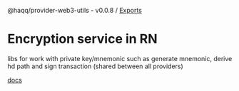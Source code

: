 @haqq/provider-web3-utils - v0.0.8 / [Exports](modules.md)

# Encryption service in RN

libs for work with private key/mnemonic such as generate mnemonic, derive hd path and sign transaction (shared between all providers)

[docs](https://github.com/haqq-network/haqq-wallet-provider-web3-utils/blob/main/docs/modules.md)
